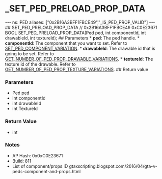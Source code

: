 # _SET_PED_PRELOAD_PROP_DATA

--- ns: PED aliases: ["0x2B16A3BFF1FBCE49","_IS_PED_PROP_VALID"] --- ## SET_PED_PRELOAD_PROP_DATA  // 0x2B16A3BFF1FBCE49 0xC0E23671 BOOL SET_PED_PRELOAD_PROP_DATA(Ped ped, int componentId, int drawableId, int textureId);  ## Parameters * **ped**: The ped handle. * **componentId**: The component that you want to set. Refer to [SET_PED_COMPONENT_VARIATION](#_0x262B14F48D29DE80). * **drawableId**: The drawable id that is going to be set. Refer to [GET_NUMBER_OF_PED_PROP_DRAWABLE_VARIATIONS](#_0x5FAF9754E789FB47). * **textureId**: The texture id of the drawable. Refer to [GET_NUMBER_OF_PED_PROP_TEXTURE_VARIATIONS](#_0xA6E7F1CEB523E171).  ## Return value

### Parameters
* Ped ped
* int componentId
* int drawableId
* int TextureId

### Return Value
* int

### Notes
* AP Hash: 0x0xC0E23671
* Build: 811
* List of component/props ID
gtaxscripting.blogspot.com/2016/04/gta-v-peds-component-and-props.html

